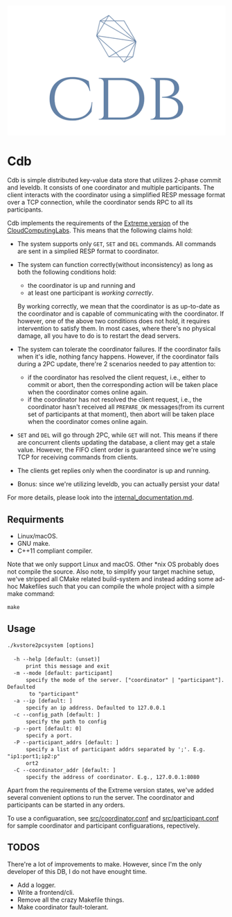 <p align="center">
    <img src="./logo.png">
</p>

# Cdb

Cdb is simple distributed key-value data store that utilizes 2-phase commit and leveldb. It consists of one coordinator and multiple participants. The client interacts with the coordinator using a simplified RESP message format over a TCP connection, while the coordinator sends RPC to all its participants.

Cdb implements the requirements of the [Extreme version](https://github.com/1989chenguo/CloudComputingLabs/tree/master/Lab3#353-extreme-version) of the [CloudComputingLabs](https://github.com/1989chenguo/CloudComputingLabs/tree/master/Lab3). This means that the following claims hold:

- The system supports only `GET`, `SET` and `DEL` commands. All commands are sent in a simplied RESP format to coordinator.
- The system can function correctly(without inconsistency) as long as both the following conditions hold:
    - the coordinator is up and running and
    - at least one participant is *working correctly*. 
    
    By working correctly, we mean that the coordinator is as up-to-date as the coordinator and is capable of communicating with the coordinator. If however, one of the above two conditions does not hold, it requires intervention to satisfy them. In most cases, where there's no physical damage, all you have to do is to restart the dead servers.
- The system can tolerate the coordinator failures. If the coordinator fails when it's idle, nothing fancy happens. However, if the coordinator fails during a 2PC update, there're 2 scenarios needed to pay attention to:
    - if the coordinator has resolved the client request, i.e., either to commit or abort, then the corresponding action will be taken place when the coordinator comes online again. 
    - if the coordinator has not resolved the client request, i.e., the coordinator hasn't received all `PREPARE_OK` messages(from its current set of participants at that moment), then abort will be taken place when the coordinator comes online again.
- `SET` and `DEL` will go through 2PC, while `GET` will not. This means if there are concurrent clients updating the database, a client may get a stale value. However, the FIFO client order is guaranteed since we're using TCP for receiving commands from clients.
- The clients get replies only when the coordinator is up and running. 
- Bonus: since we're utilizing leveldb, you can actually persist your data!

For more details, please look into the [internal_documentation.md](./internal_documentation.md).

## Requirments

- Linux/macOS.
- GNU make.
- C++11 compliant compiler.

Note that we only support Linux and macOS. Other *nix OS probably does not compile the source. 
Also note, to simplify your target machine setup, we've stripped all CMake related build-system and instead adding some ad-hoc Makefiles such that you can compile the whole project with a simple make command:

```
make
```

## Usage

```
./kvstore2pcsystem [options]

  -h --help [default: (unset)]
      print this message and exit
  -m --mode [default: participant]
      specify the mode of the server. ["coordinator" | "participant"]. Defaulted
       to "participant"
  -a --ip [default: ]
      specify an ip address. Defaulted to 127.0.0.1
  -c --config_path [default: ]
      specify the path to config
  -p --port [default: 0]
      specify a port.
  -P --participant_addrs [default: ]
      specify a list of participant addrs separated by ';'. E.g. "ip1:port1;ip2:p"
      ort2
  -C --coordinator_addr [default: ]
      specify the address of coordinator. E.g., 127.0.0.1:8080
```

Apart from the requirements of the Extreme version states, we've added several convenient options to run the server. The coordinator and participants can be started in any orders. 

To use a configuaration, see [src/coordinator.conf](src/coordinator.conf) and [src/participant.conf](src/participant.conf) for sample coordinator and participant configuarations, repectively.

## TODOS
There're a lot of improvements to make. However, since I'm the only developer of this DB, I do not have enought time.

- Add a logger.
- Write a frontend/cli.
- Remove all the crazy Makefile things.
- Make coordinator fault-tolerant.
